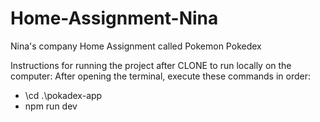 # Home-Assignment-Nina
Nina's company Home Assignment called Pokemon Pokedex


Instructions for running the project after CLONE to run locally on the computer:
After opening the terminal, execute these commands in order:


* \cd .\pokadex-app
*   npm run dev
